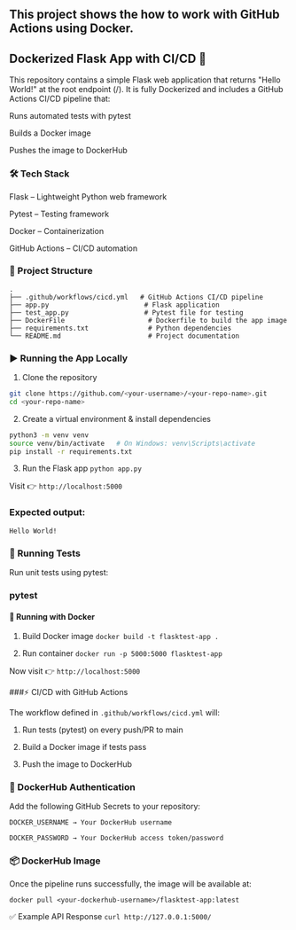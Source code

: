 ## This project shows the how to work with GitHub Actions using Docker.
## Dockerized Flask App with CI/CD 🚀

This repository contains a simple Flask web application that returns "Hello World!" at the root endpoint (/).
It is fully Dockerized and includes a GitHub Actions CI/CD pipeline that:

Runs automated tests with pytest

Builds a Docker image

Pushes the image to DockerHub

### 🛠️ Tech Stack

Flask
 – Lightweight Python web framework

Pytest
 – Testing framework

Docker
 – Containerization

GitHub Actions
 – CI/CD automation

### 📂 Project Structure
```
.
├── .github/workflows/cicd.yml   # GitHub Actions CI/CD pipeline
├── app.py                        # Flask application
├── test_app.py                   # Pytest file for testing
├── DockerFile                     # Dockerfile to build the app image
├── requirements.txt               # Python dependencies
└── README.md                      # Project documentation
```

### ▶️ Running the App Locally
1. Clone the repository
```bash
git clone https://github.com/<your-username>/<your-repo-name>.git
cd <your-repo-name>
```

2. Create a virtual environment & install dependencies
```bash
python3 -m venv venv
source venv/bin/activate   # On Windows: venv\Scripts\activate
pip install -r requirements.txt
```

3. Run the Flask app
`python app.py`


Visit 👉 `http://localhost:5000`

### Expected output:
`Hello World!`

### 🧪 Running Tests
Run unit tests using pytest:

### pytest
#### 🐳 Running with Docker
1. Build Docker image
`docker build -t flasktest-app .`

2. Run container
`docker run -p 5000:5000 flasktest-app`

Now visit 👉 `http://localhost:5000`

###⚡ CI/CD with GitHub Actions

The workflow defined in `.github/workflows/cicd.yml` will:

  1. Run tests (pytest) on every push/PR to main

  2. Build a Docker image if tests pass

  3. Push the image to DockerHub

### 🔑 DockerHub Authentication

Add the following GitHub Secrets to your repository:
```
DOCKER_USERNAME → Your DockerHub username

DOCKER_PASSWORD → Your DockerHub access token/password
```

### 📦 DockerHub Image

Once the pipeline runs successfully, the image will be available at:

`docker pull <your-dockerhub-username>/flasktest-app:latest`

✅ Example API Response
`curl http://127.0.0.1:5000/`

